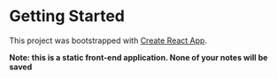 # Getting Started

This project was bootstrapped with [Create React App](https://github.com/facebook/create-react-app).

**Note: this is a static front-end application. None of your notes will be saved**
